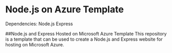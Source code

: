 # Node.js on Azure Template

Dependencies:
Node.js
Express

##Node.js and Express Hosted on Microsoft Azure Template
This repository is a template that can be used to create a Node.js and Express website for hosting on Microsoft Azure.
